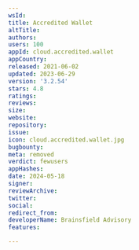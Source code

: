 ```yaml
---
wsId: 
title: Accredited Wallet
altTitle: 
authors: 
users: 100
appId: cloud.accredited.wallet
appCountry: 
released: 2021-06-02
updated: 2023-06-29
version: '3.2.54'
stars: 4.8
ratings: 
reviews: 
size: 
website: 
repository: 
issue: 
icon: cloud.accredited.wallet.jpg
bugbounty: 
meta: removed
verdict: fewusers
appHashes: 
date: 2024-05-18
signer: 
reviewArchive: 
twitter: 
social: 
redirect_from: 
developerName: Brainsfield Advisory
features: 

---
```


